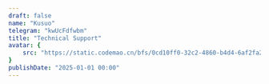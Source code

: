 ```yaml
---
draft: false
name: "Kusuo"
telegram: "kwUcFdfwbm"
title: "Technical Support"
avatar: {
    src: "https://static.codemao.cn/bfs/0cd10ff0-32c2-4860-b4d4-6af2fa203144.jpg"
}
publishDate: "2025-01-01 00:00"
---
```

